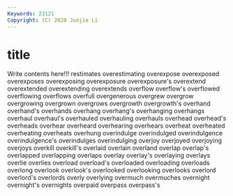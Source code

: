 ```yaml
---
Keywords: 23121
Copyright: (C) 2020 Junjie Li
---
```


# title

Write contents here!!!
restimates 
overestimating 
overexpose
overexposed 
overexposes 
overexposing 
overexposure 
overexposure's 
overextend 
overextended 
overextending 
overextends 
overflow
overflow's 
overflowed 
overflowing 
overflows 
overfull 
overgenerous 
overgrew 
overgrow 
overgrowing 
overgrown
overgrows 
overgrowth 
overgrowth's 
overhand 
overhand's 
overhands 
overhang 
overhang's 
overhanging 
overhangs
overhaul 
overhaul's 
overhauled 
overhauling 
overhauls 
overhead 
overhead's 
overheads 
overhear 
overheard
overhearing 
overhears 
overheat 
overheated 
overheating 
overheats 
overhung 
overindulge 
overindulged 
overindulgence
overindulgence's 
overindulges 
overindulging 
overjoy 
overjoyed 
overjoying 
overjoys 
overkill 
overkill's 
overlaid
overlain 
overland 
overlap 
overlap's 
overlapped 
overlapping 
overlaps 
overlay 
overlay's 
overlaying
overlays 
overlie 
overlies 
overload 
overload's 
overloaded 
overloading 
overloads 
overlong 
overlook
overlook's 
overlooked 
overlooking 
overlooks 
overlord 
overlord's 
overlords 
overly 
overlying 
overmuch
overmuches 
overnight 
overnight's 
overnights 
overpaid 
overpass 
overpass's 
